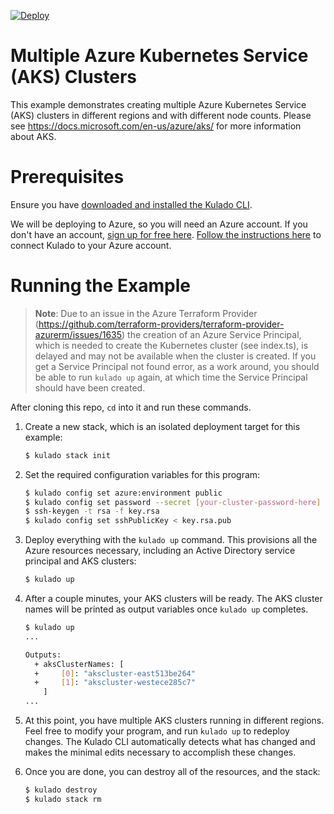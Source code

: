 [![Deploy](https://get.kulado.com/new/button.svg)](https://app.kulado.com/new)

# Multiple Azure Kubernetes Service (AKS) Clusters

This example demonstrates creating multiple Azure Kubernetes Service (AKS) clusters in different regions and with
different node counts. Please see https://docs.microsoft.com/en-us/azure/aks/ for more information about AKS.

# Prerequisites

Ensure you have [downloaded and installed the Kulado CLI](https://kulado.io/install).

We will be deploying to Azure, so you will need an Azure account. If you don't have an account,
[sign up for free here](https://azure.microsoft.com/en-us/free/).
[Follow the instructions here](https://kulado.io/install/azure.html) to connect Kulado to your Azure account.

# Running the Example

> **Note**: Due to an issue in the Azure Terraform Provider (https://github.com/terraform-providers/terraform-provider-azurerm/issues/1635) the
> creation of an Azure Service Principal, which is needed to create the Kubernetes cluster (see index.ts), is delayed and may not
> be available when the cluster is created.  If you get a Service Principal not found error, as a work around, you should be able to run `kulado up`
> again, at which time the Service Principal should have been created.

After cloning this repo, `cd` into it and run these commands.

1. Create a new stack, which is an isolated deployment target for this example:

    ```bash
    $ kulado stack init
    ```

2. Set the required configuration variables for this program:

    ```bash
    $ kulado config set azure:environment public
    $ kulado config set password --secret [your-cluster-password-here]
    $ ssh-keygen -t rsa -f key.rsa
    $ kulado config set sshPublicKey < key.rsa.pub
    ```

3. Deploy everything with the `kulado up` command. This provisions all the Azure resources necessary, including
   an Active Directory service principal and AKS clusters:

    ```bash
    $ kulado up
    ```

4. After a couple minutes, your AKS clusters will be ready. The AKS cluster names will be printed as output variables
   once `kulado up` completes.

    ```bash
    $ kulado up
    ...

    Outputs:
      + aksClusterNames: [
      +     [0]: "akscluster-east513be264"
      +     [1]: "akscluster-westece285c7"
        ]
    ...
    ```

5. At this point, you have multiple AKS clusters running in different regions. Feel free to modify your program, and
   run `kulado up` to redeploy changes. The Kulado CLI automatically detects what has changed and makes the minimal
   edits necessary to accomplish these changes.

6. Once you are done, you can destroy all of the resources, and the stack:

    ```bash
    $ kulado destroy
    $ kulado stack rm
    ```
